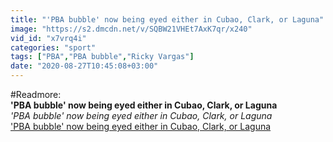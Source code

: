 ```yaml
---
title: "'PBA bubble' now being eyed either in Cubao, Clark, or Laguna"
image: "https://s2.dmcdn.net/v/SQBW21VHEt7AxK7qr/x240"
vid_id: "x7vrq4i"
categories: "sport"
tags: ["PBA","PBA bubble","Ricky Vargas"]
date: "2020-08-27T10:45:08+03:00"
---
```

#Readmore: <br><b>'PBA bubble' now being eyed either in Cubao, Clark, or Laguna</b><br> <i>'PBA bubble' now being eyed either in Cubao, Clark, or Laguna</i><br> <u>'PBA bubble' now being eyed either in Cubao, Clark, or Laguna</u>

